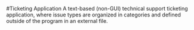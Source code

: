#Ticketing Application
A text-based (non-GUI) technical support ticketing application, where issue types are organized in categories and defined outside of the program in an external file.
